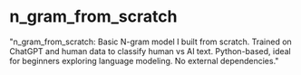 # n_gram_from_scratch
"n_gram_from_scratch: Basic N-gram model I built from scratch. Trained on ChatGPT and human data to classify human vs AI text. Python-based, ideal for beginners exploring language modeling. No external dependencies."

